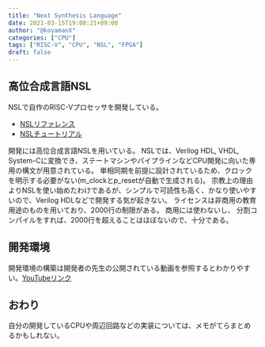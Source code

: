 ```yaml
---
title: "Next Synthesis Language"
date: 2021-03-15T19:00:21+09:00
author: "@koyamanX"
categories: ["CPU"]
tags: ["RISC-V", "CPU", "NSL", "FPGA"]
draft: false
---
```


## 高位合成言語NSL

NSLで自作のRISC-Vプロセッサを開発している。
- [NSLリファレンス](http://www.overtone.co.jp/release_data/documents/reference/NSL_Language_Reference_ver1.5.pdf)
- [NSLチュートリアル](http://nshimizu.com/parthenon/NSLTUTORIAL.pdf)

開発には高位合成言語NSLを用いている。
NSLでは、Verilog HDL, VHDL, System-Cに変換でき、ステートマシンやパイプラインなどCPU開発に向いた専用の構文が用意されている。
単相同期を前提に設計されているため、クロックを明示する必要がない(m\_clockとp\_resetが自動で生成される)。
宗教上の理由よりNSLを使い始めたわけであるが、シンプルで可読性も高く、かなり使いやすいので、Verilog HDLなどで開発する気が起きない。
ライセンスは非商用の教育用途のものを用いており、2000行の制限がある。
商用には使わないし、
分割コンパイルをすれば、2000行を超えることはほぼないので、十分である。
<!--more-->
## 開発環境
開発環境の構築は開発者の先生の公開されている動画を参照するとわかりやすい。[YouTubeリンク](https://youtu.be/Tz8np5EqjVQ?t=844)
## おわり
自分の開発しているCPUや周辺回路などの実装については、メモがてらまとめるかもしれない。


